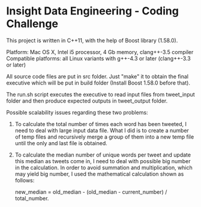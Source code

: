 # Insight Data Engineering - Coding Challenge

This project is written in C++11, with the help of Boost library (1.58.0).

Platform: Mac OS X, Intel i5 processor, 4 Gb memory, clang++-3.5 compiler
Compatible platforms: all Linux variants with g++-4.3 or later (clang++-3.3 or later)

All source code files are put in src folder. Just "make" it to obtain the final executive which will be put in build folder (Install Boost 1.58.0 before that).

The run.sh script executes the executive to read input files from tweet_input folder and then produce expected outputs in tweet_output folder.

Possible scalability issues regarding these two problems:

1.  To calculate the total number of times each word has been tweeted, I need to deal with large input data file. What I did is to create a number of temp files and recursively merge a group of them into a new temp file until the only and last file is obtained.

2.  To calculate the median number of unique words per tweet and update this median as tweets come in, I need to deal with possible big number in the calculation. In order to avoid summation and multiplication, which may yield big number, I used the mathematical calculation shown as follows:

	new_median = old_median - (old_median - current_number) / total_number.

